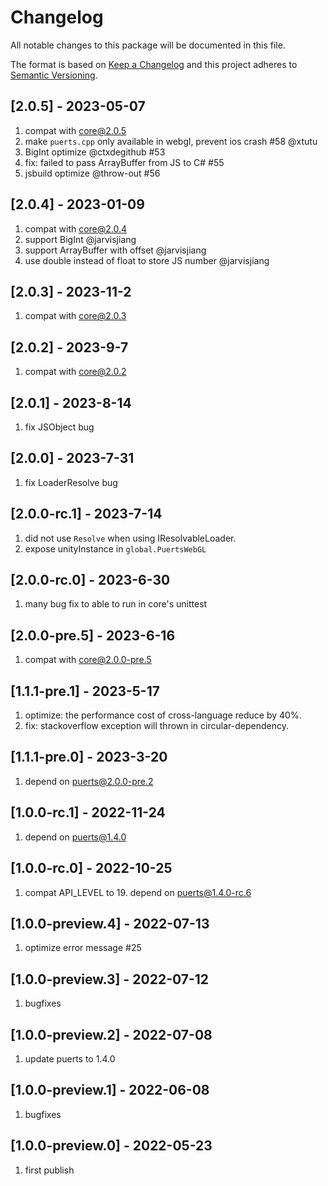 # Changelog
All notable changes to this package will be documented in this file.

The format is based on [Keep a Changelog](http://keepachangelog.com/en/1.0.0/)
and this project adheres to [Semantic Versioning](http://semver.org/spec/v2.0.0.html).

## [2.0.5] - 2023-05-07
1. compat with core@2.0.5
2. make `puerts.cpp` only available in webgl, prevent ios crash #58 @xtutu
3. BigInt optimize @ctxdegithub #53
4. fix: failed to pass ArrayBuffer from JS to C# #55
5. jsbuild optimize @throw-out #56

## [2.0.4] - 2023-01-09
1. compat with core@2.0.4
2. support BigInt @jarvisjiang
3. support ArrayBuffer with offset @jarvisjiang
4. use double instead of float to store JS number @jarvisjiang

## [2.0.3] - 2023-11-2
1. compat with core@2.0.3

## [2.0.2] - 2023-9-7
1. compat with core@2.0.2

## [2.0.1] - 2023-8-14
1. fix JSObject bug

## [2.0.0] - 2023-7-31
1. fix LoaderResolve bug

## [2.0.0-rc.1] - 2023-7-14
1. did not use `Resolve` when using IResolvableLoader.
2. expose unityInstance in `global.PuertsWebGL`

## [2.0.0-rc.0] - 2023-6-30
1. many bug fix to able to run in core's unittest

## [2.0.0-pre.5] - 2023-6-16
1. compat with core@2.0.0-pre.5

## [1.1.1-pre.1] - 2023-5-17
1. optimize: the performance cost of cross-language reduce by 40%.
2. fix: stackoverflow exception will thrown in circular-dependency.

## [1.1.1-pre.0] - 2023-3-20
1. depend on puerts@2.0.0-pre.2

## [1.0.0-rc.1] - 2022-11-24
1. depend on puerts@1.4.0

## [1.0.0-rc.0] - 2022-10-25
1. compat API_LEVEL to 19. depend on puerts@1.4.0-rc.6

## [1.0.0-preview.4] - 2022-07-13
1. optimize error message #25

## [1.0.0-preview.3] - 2022-07-12
1. bugfixes

## [1.0.0-preview.2] - 2022-07-08
1. update puerts to 1.4.0

## [1.0.0-preview.1] - 2022-06-08
1. bugfixes

## [1.0.0-preview.0] - 2022-05-23
1. first publish